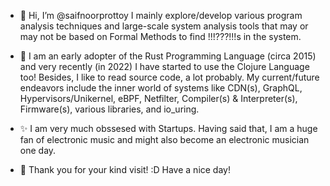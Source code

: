 - 👋 Hi, I’m @saifnoorprottoy I mainly explore/develop various program analysis techniques and large-scale system analysis tools that may or may not be based on Formal Methods to find !!!???!!!s in the system. 

- 👀 I am an early adopter of the Rust Programming Language (circa 2015) and very recently (in 2022) I have started to use the Clojure Language too! Besides, I like to read source code, a lot probably. My current/future endeavors include the inner world of systems like CDN(s), GraphQL, Hypervisors/Unikernel, eBPF, Netfilter, Compiler(s) & Interpreter(s), Firmware(s), various libraries, and io_uring.  
  
- ✨ I am very much obssesed with Startups. Having said that, I am a huge fan of electronic music and might also become an electronic musician one day.    

- 🌱 Thank you for your kind visit! :D Have a nice day!



<!---
saifnoorprottoy/saifnoorprottoy is a ✨ special ✨ repository because its `README.md` (this file) appears on your GitHub profile.
You can click the Preview link to take a look at your changes.
--->
